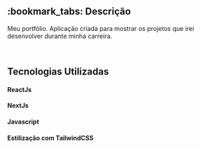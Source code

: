 <h2>:bookmark_tabs: Descrição</h2>
<p>Meu portfólio. Aplicação criada para mostrar os projetos que irei desenvolver durante minha carreira.</p>
</br>

<h2>Tecnologias Utilizadas</h2>
<h4>ReactJs</h4>
<h4>NextJs</h4>
<h4>Javascript</h4>
<h4>Estilização com TailwindCSS</h4>
